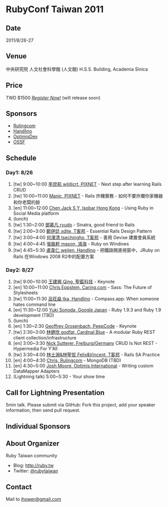 # RubyConf Taiwan 2011

## Date

2011/8/26-27

## Venue

中央研究院 人文社會科學館 (人文館) H.S.S. Building, Academia Sinica

## Price

TWD $1500 *[Register Now!](#)* (will release soon)

## Sponsors

* [Rulingcom](http://www.rulingcom.com)
* [Handlino](http://handlino.com)
* [OptimisDev](http://www.optimispt.com)
* [OSSF](http://www.openfoundry.org/)

## Schedule

### Day1: 8/26

1. [tw] 9:00~10:00 [李昆航 wildjcrt, PIXNET](2011/speakers/wildjcrt.md) - Next step after learning Rails CRUD
2. [tw] 10:00~11:00 [Manic, PIXNET](2011/speakers/manic.md) - Rails 炸機實務 - 如何不要炸爛你家機器和你老闆的臉
3. [en] 11:00~12:00 [Chen Jack S Y, Isobar Hong Kong](2011/speakers/jack.md) - Using Ruby in Social Media platform
4. (lunch)
5. [tw] 1:30~2:00 [鄧慕凡 ryudo](2011/speakers/ryudo.md) - Sinatra, good friend to Rails
6. [tw] 2:00~3:00 [鄭伊廷 xdite, T客邦](2011/speakers/xdite.md) - Essential Rails Design Pattern
7. [tw] 3:00~4:00 [何澤清 tsechingho, T客邦](2011/speakers/tsechingho.md) - 善用 Devise 建置會員系統
8. [tw] 4:00~4:45 [張銘軒 mason, 鴻海](2011/speakers/mason.md) - Ruby on Windows
9. [tw] 4:45~5:30 [盧韋仁 weijen, Handlino](2011/speakers/weijen.md) - 把鐵路開進視窗中，JRuby on Rails 在Windows 2008 R2中的配置方案

### Day2: 8/27

1. [tw] 9:00~10:00 [王建興 Qing, 聖藍科技](2011/speakers/qing.md) - Keynote
2. [en] 10:00~11:00 [Chris Eppstein, Caring.com](2011/speakers/chris-eppstein.md) - Sass: The Future of Stylesheets
3. [tw] 11:00~11:30 [呂旺燊 tka, Handlino](2011/speakers/tka.md) - Compass.app: When someone hates command line
4. [en] 11:30~12:00 [Yuki Sonoda, Google Japan](2011/speakers/yugui.md) - Ruby 1.9.3 and Ruby 1.9 development (TBD)
5. (lunch)
6. [en] 1:30~2:30 [Geoffrey Grosenbach, PeepCode](2011/speakers/topfunky.md) - Keynote
7. [tw] 2:30~3:00 [林健欣 godfat, Cardinal Blue](2011/speakers/godfat.md) - A modular Ruby REST client collection/infrastructure
8. [en] 3:00~3:30 [Nick Sutterer, Freiburg/Germany](2011/speakers/nick.md) CRUD Is Not REST - Hypermedia For Y'All
9. [tw] 3:30~4:00 [林士淵&林聖哲 Felix&Vincent, T客邦](2011/speakers/felix-vincent.md) - Rails SA Practice
10. [en] 4:00~4:30 [Chris, Rulingcom](2011/speakers/chris.md) - MongoDB (TBD)
11. [en] 4:30~5:00 [Josh Moore, Optimis International](2011/speakers/josh.md) - Writing custom DataMapper Adapters
12. (Lightning talk) 5:00~5:30 - Your show time

## Call for Lightning Presentation

5min talk. Please submit via GitHub: Fork this project, add your speaker information, then send pull request.

## Individual Sponsors

## About Organizer

Ruby Taiwan community

* Blog: <http://ruby.tw>
* Twitter: [@rubytaiwan](http://twitter.com/rubytaiwan)

## Contact

Mail to ihower@gmail.com
